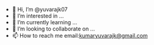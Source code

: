 - 👋 Hi, I’m @yuvarajk07
- 👀 I’m interested in ...
- 🌱 I’m currently learning ...
- 💞️ I’m looking to collaborate on ...
- 📫 How to reach me email:kumaryuvarajk@gmail.com

<!---
yuvarajk07/yuvarajk07 is a ✨ special ✨ repository because its `README.md` (this file) appears on your GitHub profile.
You can click the Preview link to take a look at your changes.
--->

